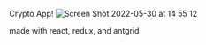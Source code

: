 Crypto App! 
![Screen Shot 2022-05-30 at 14 55 12](https://user-images.githubusercontent.com/65478980/171062662-255d171c-44f3-444c-9204-e32ecd76a81d.png)

made with react, redux, and antgrid
